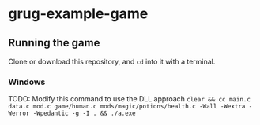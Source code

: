 # grug-example-game

## Running the game

Clone or download this repository, and `cd` into it with a terminal.

### Windows

TODO: Modify this command to use the DLL approach
`clear && cc main.c data.c mod.c game/human.c mods/magic/potions/health.c -Wall -Wextra -Werror -Wpedantic -g -I . && ./a.exe`
